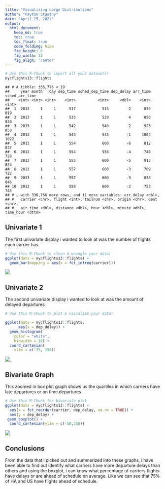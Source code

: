 ```yaml
---
title: "Visualizing Large Distributions"
author: "Payton Stastny"
date: "April 25, 2022"
output:
  html_document:  
    keep_md: true
    toc: true
    toc_float: true
    code_folding: hide
    fig_height: 6
    fig_width: 12
    fig_align: 'center'
---
```







```r
# Use this R-Chunk to import all your datasets!
nycflights13::flights
```

```
## # A tibble: 336,776 × 19
##     year month   day dep_time sched_dep_time dep_delay arr_time sched_arr_time
##    <int> <int> <int>    <int>          <int>     <dbl>    <int>          <int>
##  1  2013     1     1      517            515         2      830            819
##  2  2013     1     1      533            529         4      850            830
##  3  2013     1     1      542            540         2      923            850
##  4  2013     1     1      544            545        -1     1004           1022
##  5  2013     1     1      554            600        -6      812            837
##  6  2013     1     1      554            558        -4      740            728
##  7  2013     1     1      555            600        -5      913            854
##  8  2013     1     1      557            600        -3      709            723
##  9  2013     1     1      557            600        -3      838            846
## 10  2013     1     1      558            600        -2      753            745
## # … with 336,766 more rows, and 11 more variables: arr_delay <dbl>,
## #   carrier <chr>, flight <int>, tailnum <chr>, origin <chr>, dest <chr>,
## #   air_time <dbl>, distance <dbl>, hour <dbl>, minute <dbl>, time_hour <dttm>
```
## Univariate 1

The first univariate display i wanted to look at was the number of flights each carrier has.

```r
# Use this R-Chunk to clean & wrangle your data!
ggplot(data = nycflights13::flights) +
  geom_bar(mapping = aes(x = fct_infreq(carrier)))
```

![](Visualizing-Large-Distributions_files/figure-html/plot_data.1-1.png)<!-- -->

## Univariate 2

The second univariate display i wanted to look at was the amount of delayed departures


```r
# Use this R-Chunk to plot & visualize your data!

ggplot(data = nycflights13::flights,
      aes(x = dep_delay)) +
  geom_histogram(
    color = "white",
    binwidth = 10) +
  coord_cartesian(
    xlim = c(-25, 250))
```

![](Visualizing-Large-Distributions_files/figure-html/plot_data.2-1.png)<!-- -->

## Bivariate Graph

This zoomed in box plot graph shows us the quartiles in which carriers have late departures or on time departures.


```r
# Use this R-Chunk for bivariate plot
ggplot(data = nycflights13::flights) +
  aes(x = fct_reorder(carrier, dep_delay, na.rm = TRUE)) +
  aes(y = dep_delay) +
 geom_boxplot() +
  coord_cartesian(ylim = c(-50,250))
```

![](Visualizing-Large-Distributions_files/figure-html/plot_data.3-1.png)<!-- -->

## Conclusions

From the data that i picked out and summerized into these graphs, i have been able to find out identify what carriers have more departure delays than others and using the boxplot, i can know what percentage of carriers flights have delays or are ahead of schedule on average. Like we can see that 75% of HA and US have flights ahead of schedule.
